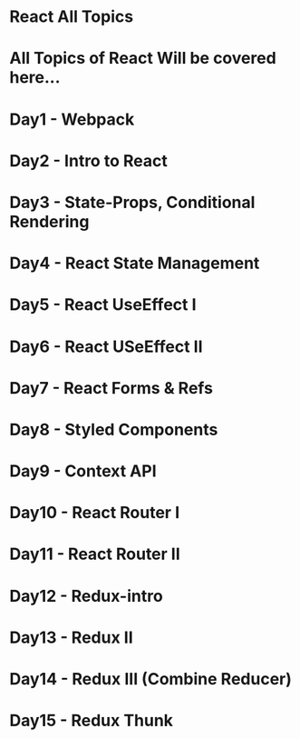 # React All Topics

# All Topics of React Will be covered here...

# Day1 - Webpack

# Day2 - Intro to React

# Day3 - State-Props, Conditional Rendering

# Day4 - React State Management

# Day5 - React UseEffect I

# Day6 - React USeEffect II

# Day7 - React Forms & Refs

# Day8 - Styled Components

# Day9 - Context API

# Day10 - React Router I

# Day11 - React Router II

# Day12 - Redux-intro

# Day13 - Redux II

# Day14 - Redux III (Combine Reducer)

# Day15 - Redux Thunk
